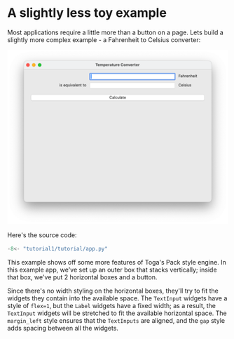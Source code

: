 # A slightly less toy example

Most applications require a little more than a button on a page. Lets build a slightly more complex example - a Fahrenheit to Celsius converter:

![image](images/tutorial-1.png)

Here's the source code:

```python
-8<- "tutorial1/tutorial/app.py"
```

This example shows off some more features of Toga's Pack style engine. In this example app, we've set up an outer box that stacks vertically; inside that box, we've put 2 horizontal boxes and a button.

Since there's no width styling on the horizontal boxes, they'll try to fit the widgets they contain into the available space. The `TextInput` widgets have a style of `flex=1`, but the `Label` widgets have a fixed width; as a result, the `TextInput` widgets will be stretched to fit the available horizontal space. The `margin_left` style ensures that the `TextInputs` are aligned, and the `gap` style adds spacing between all the widgets.
